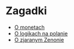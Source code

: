 # Zagadki

* [O monetach](monety)
* [O logikach na polanie](logicy-na-polanie)
* [O zjaranym Zenonie](trzy-wyrocznie)
